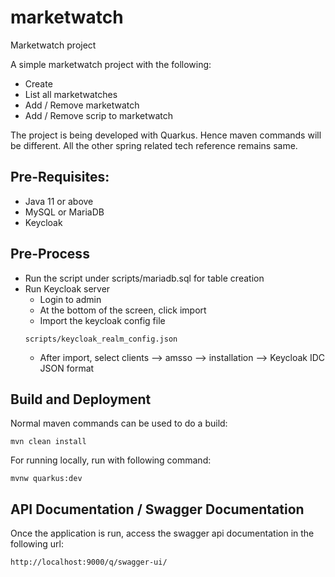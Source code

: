 # marketwatch
Marketwatch project

A simple marketwatch project with the following:
- Create
- List all marketwatches
- Add / Remove marketwatch
- Add / Remove scrip to marketwatch

The project is being developed with Quarkus. Hence maven commands will be different.
All the other spring related tech reference remains same.

## Pre-Requisites:
- Java 11 or above
- MySQL or MariaDB
- Keycloak

## Pre-Process
- Run the script under scripts/mariadb.sql for table creation
- Run Keycloak server
    - Login to admin
    - At the bottom of the screen, click import
    - Import the keycloak config file
    ```
    scripts/keycloak_realm_config.json
    ```
    - After import, select clients --> amsso --> installation --> Keycloak IDC JSON format


## Build and Deployment
Normal maven commands can be used to do a build:
```
mvn clean install
``` 
For running locally, run with following command:
```
mvnw quarkus:dev 
```
## API Documentation / Swagger Documentation
Once the application is run, access the swagger api documentation in the following url:
```
http://localhost:9000/q/swagger-ui/
```